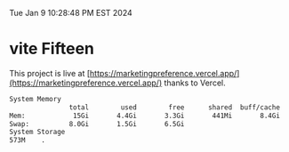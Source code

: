 Tue Jan  9 10:28:48 PM EST 2024

# vite Fifteen


This project is live at [https://marketingpreference.vercel.app/](https://marketingpreference.vercel.app/) thanks to Vercel.

```bash
System Memory
               total        used        free      shared  buff/cache   available
Mem:            15Gi       4.4Gi       3.3Gi       441Mi       8.4Gi        10Gi
Swap:          8.0Gi       1.5Gi       6.5Gi
System Storage
573M	.
```
